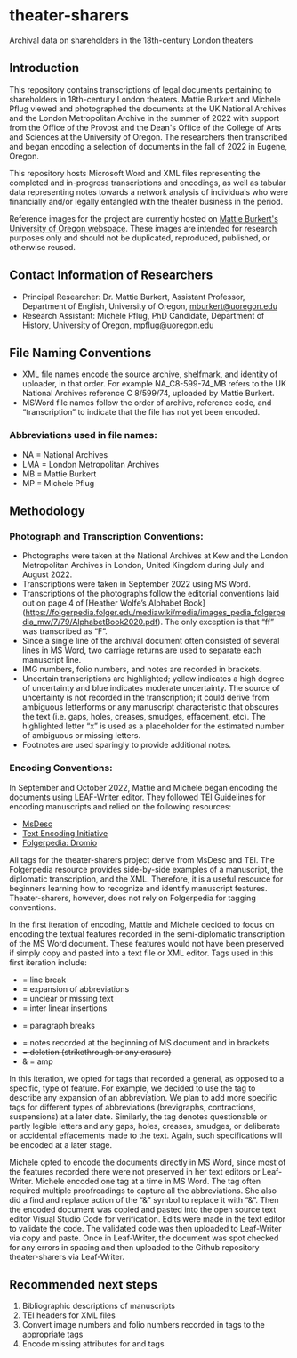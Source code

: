 # theater-sharers
Archival data on shareholders in the 18th-century London theaters

## Introduction
This repository contains transcriptions of legal documents pertaining to shareholders in 18th-century London theaters. Mattie Burkert and Michele Pflug viewed and photographed the documents at the UK National Archives and the London Metropolitan Archive in the summer of 2022 with support from the Office of the Provost and the Dean's Office of the College of Arts and Sciences at the University of Oregon. The researchers then transcribed and began encoding a selection of documents in the fall of 2022 in Eugene, Oregon. 

This repository hosts Microsoft Word and XML files representing the completed and in-progress transcriptions and encodings, as well as tabular data representing notes towards a network analysis of individuals who were financially and/or legally entangled with the theater business in the period. 

Reference images for the project are currently hosted on [Mattie Burkert's University of Oregon webspace](https://pages.uoregon.edu/mburkert/). These images are intended for research purposes only and should not be duplicated, reproduced, published, or otherwise reused. 

## Contact Information of Researchers
- Principal Researcher: Dr. Mattie Burkert, Assistant Professor, Department of English, University of Oregon, mburkert@uoregon.edu
- Research Assistant: Michele Pflug, PhD Candidate, Department of History, University of Oregon, mpflug@uoregon.edu

## File Naming Conventions
- XML file names encode the source archive, shelfmark, and identity of uploader, in that order. For example NA_C8-599-74_MB refers to the UK National Archives reference C 8/599/74, uploaded by Mattie Burkert. 
- MSWord file names follow the order of archive, reference code, and “transcription” to indicate that the file has not yet been encoded. 

### Abbreviations used in file names: 
- NA = National Archives
- LMA = London Metropolitan Archives
- MB = Mattie Burkert
- MP = Michele Pflug 


## Methodology

### Photograph and Transcription Conventions:
- Photographs were taken at the National Archives at Kew and the London Metropolitan Archives in London, United Kingdom during July and August 2022. 
- Transcriptions were taken in September 2022 using MS Word.
- Transcriptions of the photographs follow the editorial conventions laid out on page 4 of [Heather Wolfe’s Alphabet Book] (https://folgerpedia.folger.edu/mediawiki/media/images_pedia_folgerpedia_mw/7/79/AlphabetBook2020.pdf). The only exception is that “ff” was transcribed as “F”. 
- Since a single line of the archival document often consisted of several lines in MS Word, two carriage returns are used to separate each manuscript line. 
- IMG numbers, folio numbers, and notes are recorded in brackets. 
- Uncertain transcriptions are highlighted; yellow indicates a high degree of uncertainty and blue indicates moderate uncertainty. The source of uncertainty is not recorded in the transcription; it could derive from ambiguous letterforms or any manuscript characteristic that obscures the text (i.e. gaps, holes, creases, smudges, effacement, etc). The highlighted letter “x” is used as a placeholder for the estimated number of ambiguous or missing letters. 
- Footnotes are used sparingly to provide additional notes.


### Encoding Conventions: 
In September and October 2022, Mattie and Michele began encoding the documents using [LEAF-Writer editor](https://leaf-writer.leaf-vre.org/). They followed TEI Guidelines for encoding manuscripts and relied on the following resources: 

- [MsDesc](https://msdesc.github.io/consolidated-tei-schema/msdesc.html)
- [Text Encoding Initiative](https://tei-c.org/release/doc/tei-p5-doc/en/html/MS.html)
- [Folgerpedia: Dromio](https://folgerpedia.folger.edu/Dromio:_Folger_Transcription_Platform)

All tags for the theater-sharers project derive from MsDesc and TEI. The Folgerpedia resource provides side-by-side examples of a manuscript, the diplomatic transcription, and the XML. Therefore, it is a useful resource for beginners learning how to recognize and identify manuscript features. Theater-sharers, however, does not rely on Folgerpedia for tagging conventions. 

In the first iteration of encoding, Mattie and Michele decided to focus on encoding the textual features recorded in the semi-diplomatic transcription of the MS Word document. These features would not have been preserved if simply copy and pasted into a text file or XML editor. Tags used in this first iteration include: 

- <lb/> = line break
- <expan> = expansion of abbreviations
- <unclear> = unclear or missing text
- <add> = inter linear insertions
- <p> = paragraph breaks
- <note> = notes recorded at the beginning of MS document and in brackets
- <del> = deletion (strikethrough or any erasure)
- &amp; = amp

In this iteration, we opted for tags that recorded a general, as opposed to a specific, type of feature. For example, we decided to use the <expan> tag to describe any expansion of an abbreviation. We plan to add more specific tags for different types of abbreviations (brevigraphs, contractions, suspensions) at a later date. Similarly, the <unclear> tag denotes questionable or partly legible letters and any gaps, holes, creases, smudges, or deliberate or accidental effacements made to the text. Again, such specifications will be encoded at a later stage. 

Michele opted to encode the documents directly in MS Word, since most of the features recorded there were not preserved in her text editors or Leaf-Writer. Michele encoded one tag at a time in MS Word. The <expan> tag often required multiple proofreadings to capture all the abbreviations. She also did a find and replace action of the “&” symbol to replace it with “&amp;”. Then the encoded document was copied and pasted into the open source text editor Visual Studio Code for verification. Edits were made in the text editor to validate the code. The validated code was then uploaded to Leaf-Writer via copy and paste. Once in Leaf-Writer, the document was spot checked for any errors in spacing and then uploaded to the Github repository theater-sharers via Leaf-Writer. 

## Recommended next steps
1. Bibliographic descriptions of manuscripts
2. TEI headers for XML files 
3. Convert image numbers and folio numbers recorded in <note> tags to the appropriate tags
4. Encode missing attributes for <unclear> and <expan> tags


